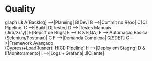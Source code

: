 # Quality

graph LR
    A[Backlog] -->|Planning| B[Dev]
    B -->|Commit no Repo| C{CI Pipeline}
    C -->|Build| D[Tester]
    D -->|Testes Manuais<br>(Jira/Xray)| E[Report de Bugs]
    E --> B & F[QA]
    F -->|Automação Básica<br>(Selenium/Postman)| C
    F -->|Demanda Complexa| G[SDET]
    G -->|Framework Avançado<br>(Cypress+LoadRunner)| H[CD Pipeline]
    H -->|Deploy em Staging| D & I[Monitoramento]
    I -->|Logs + Grafana| J[Cliente]
